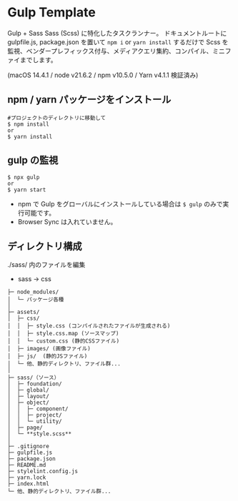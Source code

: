 # Gulp Template

Gulp + Sass
Sass (Scss) に特化したタスクランナー。
ドキュメントルートに gulpfile.js, package.json を置いて `npm i` or `yarn install` するだけで Scss を監視、ベンダープレフィックス付与、メディアクエリ集約、コンパイル、ミニファイまでします。

(macOS 14.4.1 / node v21.6.2 / npm v10.5.0 / Yarn v4.1.1 検証済み)

## npm / yarn パッケージをインストール

```
#プロジェクトのディレクトリに移動して
$ npm install
or
$ yarn install
```

## gulp の監視

```
$ npx gulp
or
$ yarn start
```

- npm で Gulp をグローバルにインストールしている場合は `$ gulp` のみで実行可能です。
- Browser Sync は入れていません。

<!--
## stylelint の実行

```
$ npx gulp stylelint
or
$ yarn stylelint
```
-->

## ディレクトリ構成

./sass/ 内のファイルを編集

- sass -> css

```
├─ node_modules/
│  └─ パッケージ各種
│
├─ assets/
│  ├─ css/
│  │  ├─ style.css (コンパイルされたファイルが生成される)
│  │  ├─ style.css.map (ソースマップ)
│  │  └─ custom.css (静的CSSファイル)
│  ├─ images/ (画像ファイル)
│  ├─ js/  (静的JSファイル)
│  └─ 他、静的ディレクトリ、ファイル群...
│
├─ sass/（ソース）
│  ├─ foundation/
│  ├─ global/
│  ├─ layout/
│  ├─ object/
│  │  ├─ component/
│  │  ├─ project/
│  │  └─ utility/
│  ├─ page/
│  └─ **style.scss**
│
├─ .gitignore
├─ gulpfile.js
├─ package.json
├─ README.md
├─ stylelint.config.js
├─ yarn.lock
├─ index.html
└─ 他、静的ディレクトリ、ファイル群...

```

